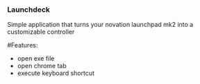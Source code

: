 ### Launchdeck

Simple application that turns your novation launchpad mk2 into a customizable controller

#Features:

- open exe file
- open chrome tab
- execute keyboard shortcut
